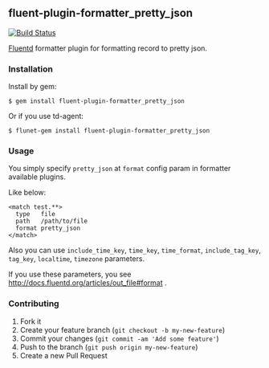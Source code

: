 ## fluent-plugin-formatter_pretty_json

[![Build Status](https://travis-ci.org/mia-0032/fluent-plugin-formatter_pretty_json.svg)](https://travis-ci.org/mia-0032/fluent-plugin-formatter_pretty_json)

[Fluentd](http://www.fluentd.org/) formatter plugin for formatting record to pretty json.

### Installation

Install by gem:

```shell
$ gem install fluent-plugin-formatter_pretty_json
```

Or if you use td-agent:

```shell
$ flunet-gem install fluent-plugin-formatter_pretty_json
```

### Usage

You simply specify `pretty_json` at `format` config param in formatter available plugins.

Like below:

```
<match test.**>
  type   file
  path   /path/to/file
  format pretty_json
</match>
```

Also you can use `include_time_key`, `time_key`, `time_format`,
`include_tag_key`, `tag_key`, `localtime`, `timezone` parameters.

If you use these parameters, you see http://docs.fluentd.org/articles/out_file#format .

### Contributing

1. Fork it
2. Create your feature branch (`git checkout -b my-new-feature`)
3. Commit your changes (`git commit -am 'Add some feature'`)
4. Push to the branch (`git push origin my-new-feature`)
5. Create a new Pull Request

